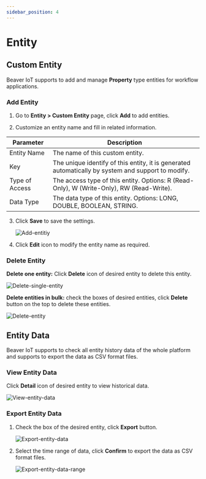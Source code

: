 ```yaml
---
sidebar_position: 4
---
```


# Entity
## Custom Entity

Beaver IoT supports to add and manage **Property** type entities for workflow applications.

### Add Entity

1. Go to **Entity > Custom Entity** page, click **Add** to add entities.

2. Customize an entity name and fill in related information.

| Parameter      | Description                                                  |
| -------------- | ------------------------------------------------------------ |
| Entity Name    | The name of this custom entity.                              |
| Key            | The unique identify of this entity, it is generated automatically by system and support to modify. |
| Type of Access | The access type of this entity. Options: R (Read-Only), W (Write-Only), RW (Read-Write). |
| Data Type      | The data type of this entity. Options: LONG, DOUBLE, BOOLEAN, STRING. |

3. Click **Save** to save the settings.

   ![Add-entitiy](/img/add-entity.png)

4. Click **Edit** icon to modify the entity name as required.



### Delete Entity

**Delete one entity:** Click **Delete** icon of desired entity to delete this entity.

![Delete-single-entity](/img/delete-single-entity.png)

**Delete entities in bulk:** check the boxes of desired entities, click **Delete** button on the top to delete these entities. 

![Delete-entity](/img/delete-entity.png)




## Entity Data

Beaver IoT supports to check all entity history data of the whole platform and supports to export the data as CSV format files.

### View Entity Data

Click **Detail** icon of desired entity to view historical data.

![View-entity-data](/img/view-entity-data.png)



### Export Entity Data

1. Check the box of the desired entity, click  **Export** button.

   ![Export-entity-data](/img/export-entity-data.png)

2. Select the time range of data, click **Confirm** to export the data as CSV format files.

   ![Export-entity-data-range](/img/export-entity-data-range.png)

